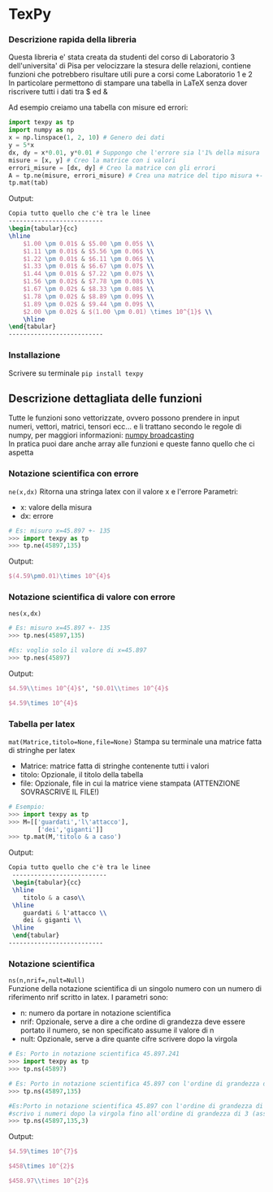 # TexPy

### Descrizione rapida della libreria
Questa libreria e' stata creata da studenti del corso di Laboratorio 3 dell'universita' di Pisa per velocizzare la stesura delle relazioni, contiene funzioni che potrebbero risultare utili pure a corsi come Laboratorio 1 e 2  
In particolare permettono di stampare una tabella in LaTeX senza dover riscrivere tutti i dati tra $ ed &

Ad esempio creiamo una tabella con misure ed errori:
```python
import texpy as tp
import numpy as np
x = np.linspace(1, 2, 10) # Genero dei dati
y = 5*x
dx, dy = x*0.01, y*0.01 # Suppongo che l'errore sia l'1% della misura
misure = [x, y] # Creo la matrice con i valori
errori_misure = [dx, dy] # Creo la matrice con gli errori
A = tp.ne(misure, errori_misure) # Crea una matrice del tipo misura +- errore come spiegato sotto
tp.mat(tab)
```
Output:
```latex
Copia tutto quello che c'è tra le linee
--------------------------
\begin{tabular}{cc}
\hline
	$1.00 \pm 0.01$ & $5.00 \pm 0.05$ \\
	$1.11 \pm 0.01$ & $5.56 \pm 0.06$ \\
	$1.22 \pm 0.01$ & $6.11 \pm 0.06$ \\
	$1.33 \pm 0.01$ & $6.67 \pm 0.07$ \\
	$1.44 \pm 0.01$ & $7.22 \pm 0.07$ \\
	$1.56 \pm 0.02$ & $7.78 \pm 0.08$ \\
	$1.67 \pm 0.02$ & $8.33 \pm 0.08$ \\
	$1.78 \pm 0.02$ & $8.89 \pm 0.09$ \\
	$1.89 \pm 0.02$ & $9.44 \pm 0.09$ \\
	$2.00 \pm 0.02$ & $(1.00 \pm 0.01) \times 10^{1}$ \\
	\hline
\end{tabular}
--------------------------
```

### Installazione
Scrivere su terminale `pip install texpy`

## Descrizione dettagliata delle funzioni  
Tutte le funzioni sono vettorizzate, ovvero possono prendere in input numeri, vettori, matrici, tensori ecc... e li trattano secondo le regole di numpy, per maggiori informazioni: [numpy broadcasting](https://www.numpy.org/devdocs/user/theory.broadcasting.html)  
In pratica puoi dare anche array alle funzioni e queste fanno quello che ci aspetta

### Notazione scientifica con errore
`ne(x,dx)` Ritorna una stringa latex con il valore x e l'errore
Parametri:
- x: valore della misura
- dx: errore

```python
# Es: misuro x=45.897 +- 135
>>> import texpy as tp
>>> tp.ne(45897,135)
```
Output:
```latex
$(4.59\pm0.01)\times 10^{4}$
```

### Notazione scientifica di valore con errore
`nes(x,dx)`
```python
# Es: misuro x=45.897 +- 135
>>> tp.nes(45897,135)

#Es: voglio solo il valore di x=45.897
>>> tp.nes(45897)
```
Output:
```latex
$4.59\\times 10^{4}$', '$0.01\\times 10^{4}$

$4.59\times 10^{4}$
```
### Tabella per latex
`mat(Matrice,titolo=None,file=None)`
Stampa su terminale una matrice fatta di stringhe per latex
- Matrice: matrice fatta di stringhe contenente tutti i valori
- titolo: Opzionale, il titolo della tabella
- file: Opzionale, file in cui la matrice viene stampata (ATTENZIONE SOVRASCRIVE IL FILE!)

```python
# Esempio:
>>> import texpy as tp
>>> M=[['guardati','l\'attacco'],
		['dei','giganti']]
>>> tp.mat(M,'titolo & a caso')
```
Output:
```latex
Copia tutto quello che c'è tra le linee
 --------------------------
 \begin{tabular}{cc}
 \hline
	titolo & a caso\\ 
 \hline
	guardati & l'attacco \\
	dei & giganti \\
 \hline
 \end{tabular}
--------------------------
```

### Notazione scientifica
`ns(n,nrif=,nult=Null)`  
Funzione della notazione scientifica di un singolo numero con un numero di riferimento nrif scritto in latex.
I parametri sono:
- n: numero da portare in notazione scientifica
- nrif: Opzionale, serve a dire a che ordine di grandezza deve essere portato il numero, se non specificato assume il valore di n
- nult: Opzionale, serve a dire quante cifre scrivere dopo la virgola 

```python
# Es: Porto in notazione scientifica 45.897.241
>>> import texpy as tp
>>> tp.ns(45897)

# Es: Porto in notazione scientifica 45.897 con l'ordine di grandezza di 135
>>> tp.ns(45897,135)

#Es:Porto in notazione scientifica 45.897 con l'ordine di grandezza di 135 e
#scrivo i numeri dopo la virgola fino all'ordine di grandezza di 3 (assicurati che quelle cifre esistano)
>>> tp.ns(45897,135,3)
```
Output:
```latex
$4.59\times 10^{7}$

$458\times 10^{2}$

$458.97\\times 10^{2}$
```
